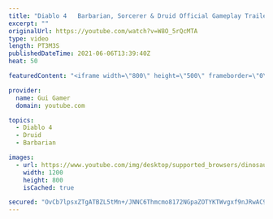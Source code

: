 ```yaml
---
title: "Diablo 4   Barbarian, Sorcerer & Druid Official Gameplay Trailer   Blizzcon 2019"
excerpt: ""
originalUrl: https://youtube.com/watch?v=W8O_5rQcMTA
type: video
length: PT3M3S
publishedDateTime: 2021-06-06T13:39:40Z
heat: 50

featuredContent: "<iframe width=\"800\" height=\"500\" frameborder=\"0\" src=\"https://www.youtube.com/embed/W8O_5rQcMTA\" allow=\"accelerometer; autoplay; encrypted-media; gyroscope; picture-in-picture\" allowfullscreen></iframe>"

provider:
  name: Gui Gamer
  domain: youtube.com

topics:
  - Diablo 4
  - Druid
  - Barbarian

images:
  - url: https://www.youtube.com/img/desktop/supported_browsers/dinosaur.png
    width: 1200
    height: 800
    isCached: true

secured: "OvCb7lpsxZTgATBZL5tMn+/JNNC6Thmcmo8172NGpaZOTYKTWvgxf9nJRwAC9xUNTNSOmWSasmLrHB7AirUiBoGMvTBiuaSy40UKXkewhFURaNa2+iGRI5c4LE/Um69IoI17AB2x7nOz/Pzajq90ePDMMnpnWrSbxWTHS+6jYmJRFdfRa7oIsj/nxPK0mh/EbS9LHbOYuhNwn73j1TR1pNVpNaGSrl6qiFCJlC8TdHmFQRtl++EjcNJB/o7mxQBDKSe/MKE5Iugl0TrdchT4q7wGToOC8TJHu2PAeyPK7DBDvLN4I2uwUeiZj1tLqAmLyCDF0jViu00dhyRfBR0QMSM+ko/QoOGGsiw6qlRRhjSkRQDEdMZlr0eOqxD7LnMc2vQH0EE/+TCPj6ShUAlkvnk0Z7AWxMv/+m9oDv50Rjk=;CEeWyyW/wWKp5Zwh0kV1qw=="
---
```



